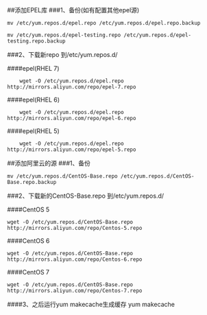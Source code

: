 ##添加EPEL库
###1、备份(如有配置其他epel源)

    mv /etc/yum.repos.d/epel.repo /etc/yum.repos.d/epel.repo.backup
    
    mv /etc/yum.repos.d/epel-testing.repo /etc/yum.repos.d/epel-testing.repo.backup

###2、下载新repo 到/etc/yum.repos.d/

####epel(RHEL 7)

 
        wget -O /etc/yum.repos.d/epel.repo http://mirrors.aliyun.com/repo/epel-7.repo
            
####epel(RHEL 6)

 
        wget -O /etc/yum.repos.d/epel.repo http://mirrors.aliyun.com/repo/epel-6.repo
            
####epel(RHEL 5)

        wget -O /etc/yum.repos.d/epel.repo http://mirrors.aliyun.com/repo/epel-5.repo

##添加阿里云的源
###1、备份

    mv /etc/yum.repos.d/CentOS-Base.repo /etc/yum.repos.d/CentOS-Base.repo.backup

###2、下载新的CentOS-Base.repo 到/etc/yum.repos.d/

####CentOS 5

    wget -O /etc/yum.repos.d/CentOS-Base.repo http://mirrors.aliyun.com/repo/Centos-5.repo
####CentOS 6

    wget -O /etc/yum.repos.d/CentOS-Base.repo http://mirrors.aliyun.com/repo/Centos-6.repo
####CentOS 7

    wget -O /etc/yum.repos.d/CentOS-Base.repo http://mirrors.aliyun.com/repo/Centos-7.repo
####3、之后运行yum makecache生成缓存
    yum makecache
